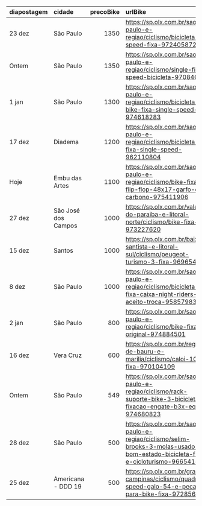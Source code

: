 | diapostagem   | cidade              |   precoBike | urlBike                                                                                                                         |
|:--------------|:--------------------|------------:|:--------------------------------------------------------------------------------------------------------------------------------|
| 23 dez        | São Paulo           |        1350 | https://sp.olx.com.br/sao-paulo-e-regiao/ciclismo/bicicleta-speed-fixa-972405872                                                |
| Ontem         | São Paulo           |        1350 | https://sp.olx.com.br/sao-paulo-e-regiao/ciclismo/single-fixa-speed-bicicleta-970846740                                         |
| 1 jan         | São Paulo           |        1300 | https://sp.olx.com.br/sao-paulo-e-regiao/ciclismo/bicicleta-bike-fixa-single-speed-974618283                                    |
| 17 dez        | Diadema             |        1200 | https://sp.olx.com.br/sao-paulo-e-regiao/ciclismo/bicicleta-fixa-single-speed-962110804                                         |
| Hoje          | Embu das Artes      |        1100 | https://sp.olx.com.br/sao-paulo-e-regiao/ciclismo/bike-fixa-flip-flop-48x17-garfo-de-carbono-975411906                          |
| 27 dez        | São José dos Campos |        1000 | https://sp.olx.com.br/vale-do-paraiba-e-litoral-norte/ciclismo/bike-fixa-973227620                                              |
| 15 dez        | Santos              |        1000 | https://sp.olx.com.br/baixada-santista-e-litoral-sul/ciclismo/peugeot-turismo-3-fixa-969654306                                  |
| 8 dez         | São Paulo           |        1000 | https://sp.olx.com.br/sao-paulo-e-regiao/ciclismo/bicicleta-fixa-caixa-night-riders-nao-aceito-troca-958579837                  |
| 2 jan         | São Paulo           |         800 | https://sp.olx.com.br/sao-paulo-e-regiao/ciclismo/bike-fixa-original-974884501                                                  |
| 16 dez        | Vera Cruz           |         600 | https://sp.olx.com.br/regiao-de-bauru-e-marilia/ciclismo/caloi-10-fixa-970104109                                                |
| Ontem         | São Paulo           |         549 | https://sp.olx.com.br/sao-paulo-e-regiao/ciclismo/rack-suporte-bike-3-bicicletas-fixacao-engate-b3x-eqmax-974680823             |
| 28 dez        | São Paulo           |         500 | https://sp.olx.com.br/sao-paulo-e-regiao/ciclismo/selim-brooks-3-molas-usado-bom-estado-bicicleta-fixa-e-cicloturismo-966541514 |
| 25 dez        | Americana - DDD 19  |         500 | https://sp.olx.com.br/grande-campinas/ciclismo/quadro-speed-galo-54-e-pecas-para-bike-fixa-972856730                            |